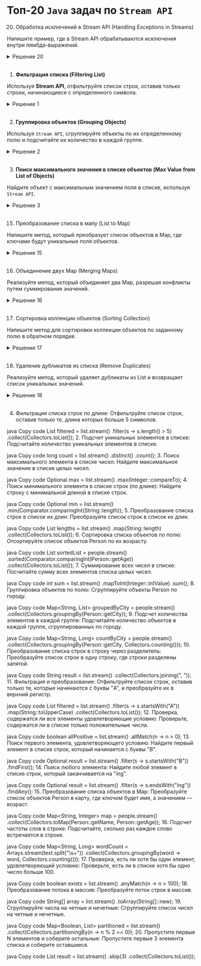 # Топ-20 `Java` задач по `Stream API`


20. Обработка исключений в Stream API (Handling Exceptions in Streams)

Напишите пример, где в Stream API обрабатываются исключения внутри лямбда-выражений.

<details>
 <summary>Решение 20</summary> 
 </br>

    // ---try-catch---

    public static void main(String[] args) {
        List<String> numbers = Arrays.asList("1", "2", "a", "3");

        // Пример обработки исключений внутри лямбда-выражений
        List<Integer> result = numbers.stream()
            .map(number -> {
                try {
                    return Integer.parseInt(number);  // Попытка преобразования строки в число
                } catch (NumberFormatException e) {
                    System.out.println("Invalid number format for: " + number);
                    return null;  // Возвращаем null, если возникло исключение
                }
            })
            .filter(num -> num != null)  // Фильтруем значения null
            .toList();

        System.out.println("Parsed numbers: " + result);
    }

    // ---with-wrapper-function---

    public static void main(String[] args) {
        List<String> numbers = Arrays.asList("1", "2", "a", "3");

        // Используем обертку для обработки исключений
        List<Integer> result = numbers.stream()
            .map(wrapper(Integer::parseInt))  // Обрабатываем исключения через обертку
            .filter(num -> num != null)  // Фильтруем null значения
            .toList();

        System.out.println("Parsed numbers: " + result);
    }

    // Вспомогательный метод для обработки исключений
    public static <T, R> Function<T, R> wrapper(Function<T, R> function) {
        return input -> {
            try {
                return function.apply(input);
            } catch (Exception e) {
                System.out.println("Exception occurred: " + e.getMessage() + " for input: " + input);
                return null;  // Возвращаем null в случае ошибки
            }
        };
    }

    // ---with-throw---

    public static void main(String[] args) {
        List<String> files = Arrays.asList("file1.txt", "file2.txt", "invalidFile");

        // Пример работы с проверяемыми исключениями (checked exceptions)
        List<String> result = files.stream()
            .map(file -> {
                try {
                    return readFile(file);  // Пробуем прочитать файл
                } catch (IOException e) {
                    throw new RuntimeException("Error reading file: " + file, e);  // Пробрасываем через RuntimeException
                }
            })
            .toList();

        System.out.println("Processed files: " + result);
    }

    // Метод, который может бросить проверяемое исключение (IOException)
    public static String readFile(String file) throws IOException {
        if ("invalidFile".equals(file)) {
            throw new IOException("File not found: " + file);
        }
        return "Content of " + file;
    }
    
</details>
<br>

1. **Фильтрация списка (Filtering List)**

Используя **Stream API**, отфильтруйте список строк, оставив только строки, начинающиеся с определенного символа.

<details>
 <summary>Решение 1</summary> 
 </br>

    public static List<String> filterStringsByChar(List<String> input, char firstChar){
        return input.stream()
                .filter(str -> !str.isEmpty() && str.charAt(0) == firstChar)
                .collect(Collectors.toList());
    }

</details>
<br>

2. **Группировка объектов (Grouping Objects)**

Используя `Stream API`, сгруппируйте объекты по их определенному полю и подсчитайте их количество в каждой группе.

<details>
 <summary>Решение 2</summary> 
 </br>
    
    import lombok.AllArgsConstructor;
    import lombok.Data;

    @Data
    @AllArgsConstructor
    public class Person {
        private String name;
        private String city;
    }

    // -------------


    public class GroupingByExample {
        public static void main(String[] args) {
            List<Person> people = Arrays.asList(
                new Person("John", "New York"),
                new Person("Anna", "Los Angeles"),
                new Person("Mike", "New York"),
                new Person("Sophia", "Los Angeles"),
                new Person("Paul", "Chicago")
            );

            Map<String, Long> peopleByCity = people.stream()
                    .collect(Collectors.groupingBy(Person::getCity, Collectors.counting()));

            peopleByCity.forEach((city, count) ->
                    System.out.println("City: " + city + ", Number of people: " + count));
        }
    }
    
</details>
<br>

3. **Поиск максимального значения в списке объектов (Max Value from List of Objects)**

Найдите объект с максимальным значением поля в списке, используя `Stream API`.

<details>
 <summary>Решение 3</summary> 
 </br>

    @Data
    @AllArgsConstructor
    @ToString
    public class Person {
        private String name;
        private int age;
    }

    // -------------

    public class MaxValueExample {
        public static void main(String[] args) {
            List<Person> people = Arrays.asList(
                    new Person("John", 25),
                    new Person("Anna", 30),
                    new Person("Mike", 35),
                    new Person("Sophia", 28),
                    new Person("Paul", 45)
            );

            Optional<Person> oldestPerson = people.stream()
                    .max(Comparator.comparingInt(Person::getAge));

            oldestPerson.ifPresent(person ->
                    System.out.println("Oldest person: " + person));
        }
    }
    
</details>
<br>

15. Преобразование списка в мапу (List to Map)

Напишите метод, который преобразует список объектов в Map, где ключами будут уникальные поля объектов.

<details>
 <summary>Решение 15</summary> 
 </br>

    @Data
    @AllArgsConstructor
    @ToString
    public class Person {
        private int id;
        private String name;
    }

    // --------

    public class ListToMapExample {

    public static Map<Integer, Person> convertListToMap(List<Person> people){
        // Преобразуем список в Map, где ключом является поле id, а значением — объект Person
        return people.stream()
                .collect(Collectors.toMap(
                        Person::getId,  // Ключом будет id
                        person -> person, // Значением будет сам объект
                        (existing, replacement) -> existing // В случае дублирования ключа оставляем первый объект
                ));
    }

    public static void main(String[] args) {
        List<Person> people = Arrays.asList(
                new Person(1, "John"),
                new Person(2, "Anna"),
                new Person(3, "Mike"),
                new Person(2, "Sophia")  // Повторение id 2
        );

        // Преобразуем список в Map
        Map<Integer, Person> peopleMap = convertListToMap(people);

        // Выводим результат
        peopleMap.forEach((id, person) ->
                System.out.println("ID: " + id + " -> " + person));
    }

    
</details>
<br>

16. Объединение двух Map (Merging Maps)

Реализуйте метод, который объединяет два Map, разрешая конфликты путем суммирования значений.

<details>
 <summary>Решение 16</summary> 
 </br>

    public static Map<String, Integer> mergeMaps(Map<String, Integer> map1, Map<String, Integer> map2) {
        // Объединяем два Map, разрешая конфликты через суммирование значений
        return Stream.concat(map1.entrySet().stream(), map2.entrySet().stream())
                .collect(Collectors.toMap(
                        Map.Entry::getKey,   // Ключ
                        Map.Entry::getValue, // Значение
                        Integer::sum         // Разрешение конфликтов через суммирование
                ));
    }

    // -----

    public static void main(String[] args) {
        Map<String, Integer> map1 = new HashMap<>();
        map1.put("a", 1);
        map1.put("b", 2);
        map1.put("c", 3);

        Map<String, Integer> map2 = new HashMap<>();
        map2.put("b", 3);
        map2.put("c", 4);
        map2.put("d", 5);

        // Объединяем два Map
        Map<String, Integer> mergedMap = mergeMaps(map1, map2);

        // Выводим результат
        mergedMap.forEach((key, value) -> 
            System.out.println("Key: " + key + ", Value: " + value));
    }
    
</details>
<br>

17. Сортировка коллекции объектов (Sorting Collection)

Напишите метод для сортировки коллекции объектов по заданному полю в обратном порядке.

<details>
 <summary>Решение 17</summary> 
 </br>

    @Data
    @AllArgsConstructor
    @ToString
    public class Person {
        private String name;
        private int age;
    }

    // -----

    public static List<Person> sortByFieldInReverseOrder(List<Person> people) {
        // Сортируем по возрасту в обратном порядке
        return people.stream()
                .sorted(Comparator.comparingInt(Person::getAge).reversed())  // Сортировка по полю age в обратном порядке
                .collect(Collectors.toList());  // Собираем результат в список
    }

    public static void main(String[] args) {
        List<Person> people = Arrays.asList(
            new Person("John", 25),
            new Person("Anna", 30),
            new Person("Mike", 35),
            new Person("Sophia", 28)
        );

        // Сортируем коллекцию по возрасту в обратном порядке
        List<Person> sortedPeople = sortByFieldInReverseOrder(people);

        // Выводим результат
        sortedPeople.forEach(System.out::println);
    }
    
</details>
<br>

18. Удаление дубликатов из списка (Remove Duplicates)

Реализуйте метод, который удаляет дубликаты из List и возвращает список уникальных значений.

<details>
 <summary>Решение 18</summary> 
 </br>

    public static <T> List<T> removeDuplicates(List<T> list){
    return list.stream()
            .distinct()
            .toList();
    }

    // -----

    public static void main(String[] args) {

        var a = Arrays.asList("apple", "banana", "apple", "kiwi");

        List<String> uniqueList = TopJavaProblems.removeDuplicates(a);

        uniqueList.forEach(System.out::println);
    }
    
</details>
<br>


4. Фильтрация списка строк по длине:
Отфильтруйте список строк, оставив только те, длина которых больше 5 символов.

java
Copy code
List<String> filtered = list.stream()
    .filter(s -> s.length() > 5)
    .collect(Collectors.toList());
2. Подсчет уникальных элементов в списке:
Подсчитайте количество уникальных элементов в списке.

java
Copy code
long count = list.stream()
    .distinct()
    .count();
3. Поиск максимального элемента в списке чисел:
Найдите максимальное значение в списке целых чисел.

java
Copy code
Optional<Integer> max = list.stream()
    .max(Integer::compareTo);
4. Поиск минимального элемента в списке строк (по длине):
Найдите строку с минимальной длиной в списке строк.

java
Copy code
Optional<String> min = list.stream()
    .min(Comparator.comparingInt(String::length));
5. Преобразование списка строк в список их длин:
Преобразуйте список строк в список их длин.

java
Copy code
List<Integer> lengths = list.stream()
    .map(String::length)
    .collect(Collectors.toList());
6. Сортировка списка объектов по полю:
Отсортируйте список объектов Person по их возрасту.

java
Copy code
List<Person> sortedList = people.stream()
    .sorted(Comparator.comparingInt(Person::getAge))
    .collect(Collectors.toList());
7. Суммирование всех чисел в списке:
Посчитайте сумму всех элементов списка целых чисел.

java
Copy code
int sum = list.stream()
    .mapToInt(Integer::intValue)
    .sum();
8. Группировка объектов по полю:
Сгруппируйте объекты Person по городу.

java
Copy code
Map<String, List<Person>> groupedByCity = people.stream()
    .collect(Collectors.groupingBy(Person::getCity));
9. Подсчет количества элементов в каждой группе:
Подсчитайте количество объектов в каждой группе, сгруппированных по городу.

java
Copy code
Map<String, Long> countByCity = people.stream()
    .collect(Collectors.groupingBy(Person::getCity, Collectors.counting()));
10. Преобразование списка строк в строку через разделитель:
Преобразуйте список строк в одну строку, где строки разделены запятой.

java
Copy code
String result = list.stream()
    .collect(Collectors.joining(", "));
11. Фильтрация и преобразование:
Отфильтруйте список строк, оставив только те, которые начинаются с буквы "A", и преобразуйте их в верхний регистр.

java
Copy code
List<String> filtered = list.stream()
    .filter(s -> s.startsWith("A"))
    .map(String::toUpperCase)
    .collect(Collectors.toList());
12. Проверка, содержатся ли все элементы удовлетворяющие условию:
Проверьте, содержатся ли в списке только положительные числа.

java
Copy code
boolean allPositive = list.stream()
    .allMatch(n -> n > 0);
13. Поиск первого элемента, удовлетворяющего условию:
Найдите первый элемент в списке строк, который начинается с буквы "B".

java
Copy code
Optional<String> result = list.stream()
    .filter(s -> s.startsWith("B"))
    .findFirst();
14. Поиск любого элемента:
Найдите любой элемент в списке строк, который заканчивается на "ing".

java
Copy code
Optional<String> result = list.stream()
    .filter(s -> s.endsWith("ing"))
    .findAny();
15. Преобразование списка объектов в Map:
Преобразуйте список объектов Person в карту, где ключом будет имя, а значением — возраст.

java
Copy code
Map<String, Integer> map = people.stream()
    .collect(Collectors.toMap(Person::getName, Person::getAge));
16. Подсчет частоты слов в строке:
Подсчитайте, сколько раз каждое слово встречается в строке.

java
Copy code
Map<String, Long> wordCount = Arrays.stream(text.split("\\s+"))
    .collect(Collectors.groupingBy(word -> word, Collectors.counting()));
17. Проверка, есть ли хотя бы один элемент, удовлетворяющий условию:
Проверьте, есть ли в списке хотя бы одно число больше 100.

java
Copy code
boolean exists = list.stream()
    .anyMatch(n -> n > 100);
18. Преобразование потока в массив:
Преобразуйте поток строк в массив.

java
Copy code
String[] array = list.stream()
    .toArray(String[]::new);
19. Сгруппируйте числа на четные и нечетные:
Сгруппируйте список чисел на четные и нечетные.

java
Copy code
Map<Boolean, List<Integer>> partitioned = list.stream()
    .collect(Collectors.partitioningBy(n -> n % 2 == 0));
20. Пропустите первые N элементов и соберите остальные:
Пропустите первые 3 элемента списка и соберите оставшиеся.

java
Copy code
List<Integer> result = list.stream()
    .skip(3)
    .collect(Collectors.toList());